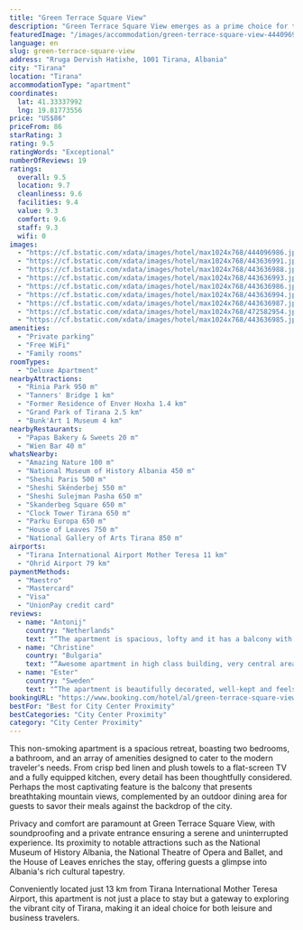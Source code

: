 ```yaml
---
title: "Green Terrace Square View"
description: "Green Terrace Square View emerges as a prime choice for travelers seeking a blend of comfort and convenience in the heart of Tirana."
featuredImage: "/images/accommodation/green-terrace-square-view-444096986.jpg"
language: en
slug: green-terrace-square-view
address: "Rruga Dervish Hatixhe, 1001 Tirana, Albania"
city: "Tirana"
location: "Tirana"
accommodationType: "apartment"
coordinates:
  lat: 41.33337992
  lng: 19.81773556
price: "US$86"
priceFrom: 86
starRating: 3
rating: 9.5
ratingWords: "Exceptional"
numberOfReviews: 19
ratings:
  overall: 9.5
  location: 9.7
  cleanliness: 9.6
  facilities: 9.4
  value: 9.3
  comfort: 9.6
  staff: 9.3
  wifi: 0
images:
  - "https://cf.bstatic.com/xdata/images/hotel/max1024x768/444096986.jpg?k=cf30267a0c3d09c10f5d6998ca212817f2ff1b79b7831676cf32d63db8eb4dad&o=&hp=1"
  - "https://cf.bstatic.com/xdata/images/hotel/max1024x768/443636991.jpg?k=54e889302a67ae5f22c18f991e7398bfec00b296f7a12e45c35aefb2118edcab&o=&hp=1"
  - "https://cf.bstatic.com/xdata/images/hotel/max1024x768/443636988.jpg?k=fc9e7cd5fc1a19f04521abe740be0ab51c7042c2e9a55e0a5d9e2ac47e8a2760&o=&hp=1"
  - "https://cf.bstatic.com/xdata/images/hotel/max1024x768/443636993.jpg?k=bb23903546e20362024fe10e454df8fe21afbc86b6626a172607acff919fa206&o=&hp=1"
  - "https://cf.bstatic.com/xdata/images/hotel/max1024x768/443636986.jpg?k=b369b6ba32b04fe8cc76d54fdca6a2ce0a93e4c4673ab2216bbaa65cfa990aa2&o=&hp=1"
  - "https://cf.bstatic.com/xdata/images/hotel/max1024x768/443636994.jpg?k=fa2abce6ac632bf33c781e265d232d5a553f0937136c8ab20057a612cfe4c487&o=&hp=1"
  - "https://cf.bstatic.com/xdata/images/hotel/max1024x768/443636987.jpg?k=53cf19bc690a7d69f5709a718aab95ff5a6f0b3a28ae93bbf5a82b7f8c8a346e&o=&hp=1"
  - "https://cf.bstatic.com/xdata/images/hotel/max1024x768/472582954.jpg?k=15f422137a2f72070130ad87b0bcadb6f820eeb9dea21dc609f9c38e9e6ead23&o=&hp=1"
  - "https://cf.bstatic.com/xdata/images/hotel/max1024x768/443636985.jpg?k=977e70d1f9c111a78e334c7d6861c023f1d01dd048c73eda57b5eb034086b7df&o=&hp=1"
amenities:
  - "Private parking"
  - "Free WiFi"
  - "Family rooms"
roomTypes:
  - "Deluxe Apartment"
nearbyAttractions:
  - "Rinia Park 950 m"
  - "Tanners' Bridge 1 km"
  - "Former Residence of Enver Hoxha 1.4 km"
  - "Grand Park of Tirana 2.5 km"
  - "Bunk'Art 1 Museum 4 km"
nearbyRestaurants:
  - "Papas Bakery & Sweets 20 m"
  - "Wien Bar 40 m"
whatsNearby:
  - "Amazing Nature 100 m"
  - "National Museum of History Albania 450 m"
  - "Sheshi Paris 500 m"
  - "Sheshi Skënderbej 550 m"
  - "Sheshi Sulejman Pasha 650 m"
  - "Skanderbeg Square 650 m"
  - "Clock Tower Tirana 650 m"
  - "Parku Europa 650 m"
  - "House of Leaves 750 m"
  - "National Gallery of Arts Tirana 850 m"
airports:
  - "Tirana International Airport Mother Teresa 11 km"
  - "Ohrid Airport 79 km"
paymentMethods:
  - "Maestro"
  - "Mastercard"
  - "Visa"
  - "UnionPay credit card"
reviews:
  - name: "Antonij"
    country: "Netherlands"
    text: "“The apartment is spacious, lofty and it has a balcony with a magnificent view over Tirana. The apartment is close to Skanderberg Square, and it is surrounded by restaurants and coffee places. The host is very communicative, friendly and...”"
  - name: "Christine"
    country: "Bulgaria"
    text: "“Awesome apartment in high class building, very central area, close to amenities, great host!”"
  - name: "Ester"
    country: "Sweden"
    text: "“The apartment is beautifully decorated, well-kept and feels very modern. The view of Tirana is fantastic and there is a great cafe at the bottom of the house. We liked the area a lot and it was peaceful and quiet in the house. Very nice host!”"
bookingURL: "https://www.booking.com/hotel/al/green-terrace-square-view-tirana2.en-gb.html?aid=8035640"
bestFor: "Best for City Center Proximity"
bestCategories: "City Center Proximity"
category: "City Center Proximity"
---
```


This non-smoking apartment is a spacious retreat, boasting two bedrooms, a bathroom, and an array of amenities designed to cater to the modern traveler's needs. From crisp bed linen and plush towels to a flat-screen TV and a fully equipped kitchen, every detail has been thoughtfully considered. Perhaps the most captivating feature is the balcony that presents breathtaking mountain views, complemented by an outdoor dining area for guests to savor their meals against the backdrop of the city.

Privacy and comfort are paramount at Green Terrace Square View, with soundproofing and a private entrance ensuring a serene and uninterrupted experience. Its proximity to notable attractions such as the National Museum of History Albania, the National Theatre of Opera and Ballet, and the House of Leaves enriches the stay, offering guests a glimpse into Albania's rich cultural tapestry.

Conveniently located just 13 km from Tirana International Mother Teresa Airport, this apartment is not just a place to stay but a gateway to exploring the vibrant city of Tirana, making it an ideal choice for both leisure and business travelers.